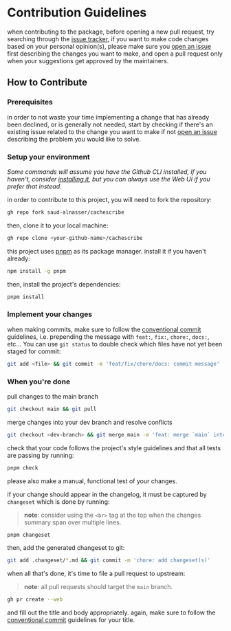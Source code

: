 # Contribution Guidelines

when contributing to the package, before opening a new pull request, try searching through the [issue tracker][issue-tracker], if you want to make code changes based on your personal opinion(s), please make sure you [open an issue][open-issue] first describing the changes you want to make, and open a pull request only when your suggestions get approved by the maintainers.

## How to Contribute

### Prerequisites

in order to not waste your time implementing a change that has already been declined, or is generally not needed, start by
checking if there's an existing issue related to the change you want to make if not [open an issue][open-issue] describing the problem you would like to solve.

### Setup your environment

_Some commands will assume you have the Github CLI installed, if you haven't, consider [installing it][github-cli], but you can always use the Web UI if you prefer that instead._

in order to contribute to this project, you will need to fork the repository:

```bash
gh repo fork saud-alnasser/cachescribe
```

then, clone it to your local machine:

```bash
gh repo clone <your-github-name>/cachescribe
```

this project uses [pnpm] as its package manager. install it if you haven't already:

```bash
npm install -g pnpm
```

then, install the project's dependencies:

```bash
pnpm install
```

### Implement your changes

when making commits, make sure to follow the [conventional commit][conventional-commits] guidelines, i.e. prepending the message with `feat:`, `fix:`, `chore:`, `docs:`, etc... You can use `git status` to double check which files have not yet been staged for commit:

```bash
git add <file> && git commit -m 'feat/fix/chore/docs: commit message'
```

### When you're done

pull changes to the main branch

```bash
git checkout main && git pull 
```

merge changes into your dev branch and resolve conflicts

```bash
git checkout <dev-branch> && git merge main -m 'feat: merge `main` into `<dev-branch>`'
```

check that your code follows the project's style guidelines and that all tests are passing by running:

```bash
pnpm check
```

please also make a manual, functional test of your changes.

if your change should appear in the changelog, it must be captured by `changeset` which is done by running:

> **note**: consider using the `<br>` tag at the top when the changes summary span over multiple lines.

```bash
pnpm changeset
```

then, add the generated changeset to git:

```bash
git add .changeset/*.md && git commit -m 'chore: add changeset(s)'
```

when all that's done, it's time to file a pull request to upstream:

> **note**: all pull requests should target the `main` branch.

```bash
gh pr create --web
```

and fill out the title and body appropriately. again, make sure to follow the [conventional commit][conventional-commits] guidelines for your title.

[issue-tracker]: https://github.com/saud-alnasser/cachescribe/issues
[open-issue]: https://github.com/saud-alnasser/cachescribe/issues/new/choose
[github-cli]: (https://github.com/cli/cli#installation)
[conventional-commits]: https://www.conventionalcommits.org/en/v1.0.0/
[pnpm]: https://pnpm.io
